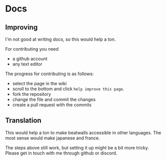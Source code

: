 # Docs

## Improving

I'm not good at writing docs, so this would help a ton.

For contributing you need
 - a github account
 - any text editor
 
The progress for contributing is as follows:
- select the page in the wiki
- scroll to the bottom and click `help improve this page`.
- fork the repository
- change the file and commit the changes
- create a pull request with the commits

## Translation

This would help a ton to make beatwalls accessible in other languages.
The most sense would make japanese and france.

The steps above still work, but setting it up might be a bit more tricky.
Please get in touch with me through github or discord.



